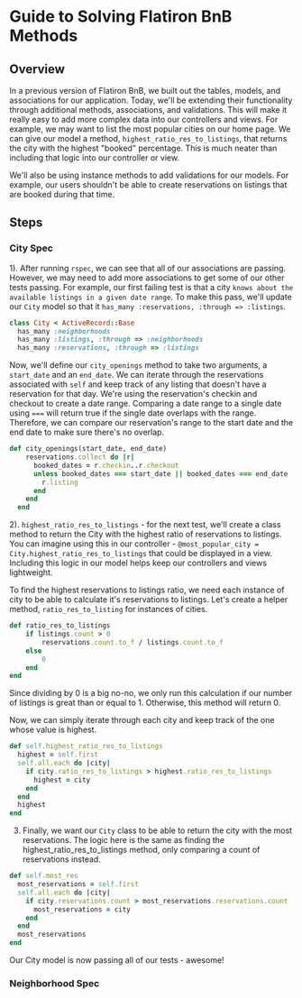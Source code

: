 # Guide to Solving Flatiron BnB Methods

## Overview

In a previous version of Flatiron BnB, we built out the tables, models, and associations for our application. Today, we'll be extending their functionality through additional methods, associations, and validations. This will make it really easy to add more complex data into our controllers and views. For example, we may want to list the most popular cities on our home page. We can give our model a method, `highest_ratio_res_to_listings`, that returns the city with the highest "booked" percentage. This is much neater than including that logic into our controller or view. 

We'll also be using instance methods to add validations for our models. For example, our users shouldn't be able to create reservations on listings that are booked during that time. 

## Steps

### City Spec

1). After running `rspec`, we can see that all of our associations are passing. However, we may need to add more associations to get some of our other tests passing. For example, our first failing test is that a city `knows about the available listings in a given date range`. To make this pass, we'll update our `City` model so that it `has_many :reservations, :through => :listings`. 

```ruby
class City < ActiveRecord::Base
  has_many :neighborhoods
  has_many :listings, :through => :neighborhoods
  has_many :reservations, :through => :listings
```

Now, we'll define our `city_openings` method to take two arguments, a `start_date` and an `end_date`. We can iterate through the reservations associated with `self` and keep track of any listing that doesn't have a reservation for that day. We're using the reservation's checkin and checkout to create a date range. Comparing a date range to a single date using `===` will return true if the single date overlaps with the range. Therefore, we can compare our reservation's range to the start date and the end date to make sure there's no overlap. 

```ruby
def city_openings(start_date, end_date)
    reservations.collect do |r|
      booked_dates = r.checkin..r.checkout
      unless booked_dates === start_date || booked_dates === end_date
        r.listing
      end
    end
  end
```



2). `highest_ratio_res_to_listings` - for the next test, we'll create a class method to return the City with the highest ratio of reservations to listings. You can imagine using this in our controller - `@most_popular_city = City.highest_ratio_res_to_listings` that could be displayed in a view. Including this logic in our model helps keep our controllers and views lightweight. 

To find the highest reservations to listings ratio, we need each instance of city to be able to calculate it's reservations to listings. Let's create a helper method, `ratio_res_to_listing` for instances of cities. 

```ruby
def ratio_res_to_listings
  	if listings.count > 0
  		reservations.count.to_f / listings.count.to_f
  	else
  		0
  	end
end
```

Since dividing by 0 is a big no-no, we only run this calculation if our number of listings is great than or equal to 1. Otherwise, this method will return 0. 

Now, we can simply iterate through each city and keep track of the one whose value is highest. 

```ruby
def self.highest_ratio_res_to_listings
  highest = self.first
  self.all.each do |city|
    if city.ratio_res_to_listings > highest.ratio_res_to_listings
      highest = city
    end
  end
  highest
end
```

3. Finally, we want our `City` class to be able to return the city with the most reservations. The logic here is the same as finding the highest_ratio_res_to_listings method, only comparing a count of reservations instead.

```ruby
def self.most_res
  most_reservations = self.first
  self.all.each do |city|
    if city.reservations.count > most_reservations.reservations.count
      most_reservations = city
    end
  end
  most_reservations
end
```

Our City model is now passing all of our tests - awesome!

### Neighborhood Spec
